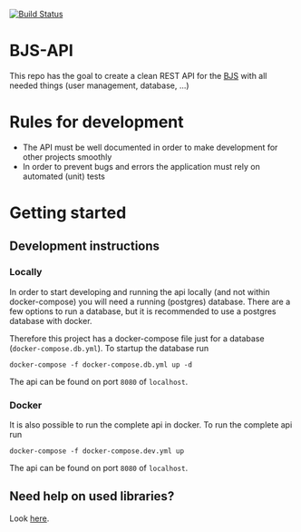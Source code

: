 [![Build Status](https://github.com/bjs-org/bjs-api/workflows/Build%20and%20Deploy/badge.svg?branch=master)](https://github.com/aykborstelmann/bjs-api/actions?query=workflow%3A%22Build+and+Deploy%22)

# BJS-API
This repo has the goal to create a clean REST API for the [BJS](https://www.bundesjugendspiele.de/) with all needed things (user management, database, ...)

# Rules for development
- The API must be well documented in order to make development for other projects smoothly
- In order to prevent bugs and errors the application must rely on automated (unit) tests

# Getting started
## Development instructions
### Locally
In order to start developing and running the api locally (and not within docker-compose) you will need a
running (postgres) database. There are a few options to run a database, but it is recommended to use 
a postgres database with docker.

Therefore this project has a docker-compose file just for a database (`docker-compose.db.yml`).
To startup the database run 

`docker-compose -f docker-compose.db.yml up -d`

The api can be found on port `8080` of `localhost`.

### Docker
It is also possible to run the complete api in docker. 
To run the complete api run

`docker-compose -f docker-compose.dev.yml up`

The api can be found on port `8080` of `localhost`.

## Need help on used libraries? 
Look [here](HELP.md).
